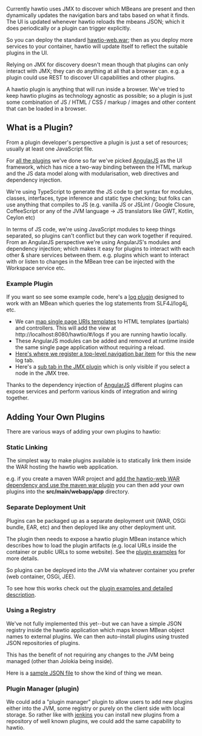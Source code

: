 Currently hawtio uses JMX to discover which MBeans are present and then dynamically updates the navigation bars and tabs based on what it finds. The UI is updated whenever hawtio reloads the mbeans JSON; which it does periodically or a plugin can trigger explicitly.

So you can deploy the standard [hawtio-web.war](https://oss.sonatype.org/content/repositories/public/io/hawt/hawtio-web/1.2.1/hawtio-web-1.2.1.war); then as you deploy more services to your container, hawtio will update itself to reflect the suitable plugins in the UI.

Relying on JMX for discovery doesn't mean though that plugins can only interact with JMX; they can do anything at all that a browser can. e.g. a plugin could use REST to discover UI capabilities and other plugins.

A hawtio plugin is anything that will run inside a browser. We've tried to keep hawtio plugins as technology agnostic as possible; so a plugin is just some combination of JS / HTML / CSS / markup / images and other content that can be loaded in a browser.


## What is a Plugin?

From a plugin developer's perspective a plugin is just a set of resources; usually at least one JavaScript file.

For [all the plugins](http://hawt.io/plugins/index.html) we've done so far we've picked [AngularJS](http://angularjs.org/) as the UI framework, which has nice a two-way binding between the HTML markup and the JS data model along with modularisation, web directives and dependency injection.

We're using TypeScript to generate the JS code to get syntax for modules, classes, interfaces, type inference and static type checking; but folks can use anything that compiles to JS (e.g. vanilla JS or JSLint / Google Closure, CoffeeScript or any of the JVM language -> JS translators like GWT, Kotlin, Ceylon etc)

In terms of JS code, we're using JavaScript modules to keep things separated, so plugins can't conflict but they can work together if required. From an AngularJS perspective we're using AngularJS's modules and dependency injection; which makes it easy for plugins to interact with each other & share services between them. e.g. plugins which want to interact with or listen to changes in the MBean tree can be injected with the Workspace service etc.

### Example Plugin

If you want so see some example code, here's a [log plugin](https://github.com/hawtio/hawtio/blob/master/hawtio-web/src/main/webapp/app/log/js/logPlugin.ts) designed to work with an MBean which queries the log statements from SLF4J/log4j, etc.

* We can [map single page URIs templates](https://github.com/hawtio/hawtio/blob/master/hawtio-web/src/main/webapp/app/log/js/logPlugin.ts#L5) to HTML templates (partials) and controllers. This will add the view at http://localhost:8080/hawtio/#/logs if you are running hawtio locally.
* These AngularJS modules can be added and removed at runtime inside the same single page application without requiring a reload.
* [Here's where we register a top-level navigation bar item](https://github.com/hawtio/hawtio/blob/master/hawtio-web/src/main/webapp/app/log/js/logPlugin.ts#L12) for this the new log tab.
* Here's a [sub tab in the JMX plugin](https://github.com/hawtio/hawtio/blob/master/hawtio-web/src/main/webapp/app/log/js/logPlugin.ts#L19) which is only visible if you select a node in the JMX tree.

Thanks to the dependency injection of [AngularJS](http://angularjs.org/) different plugins can expose services and perform various kinds of integration and wiring together.

## Adding Your Own Plugins

There are various ways of adding your own plugins to hawtio:

### Static Linking

The simplest way to make plugins available is to statically link them inside the WAR hosting the hawtio web application.

e.g. if you create a maven WAR project and [add the hawtio-web WAR dependency and use the maven war plugin](https://github.com/hawtio/hawtio/blob/master/sample/pom.xml#L17) you can then add your own plugins into the **src/main/webapp/app** directory.

### Separate Deployment Unit

Plugins can be packaged up as a separate deployment unit (WAR, OSGi bundle, EAR, etc) and then deployed like any other deployment unit.

The plugin then needs to expose a hawtio plugin MBean instance which describes how to load the plugin artifacts (e.g. local URLs inside the container or public URLs to some website). See the [plugin examples](https://github.com/hawtio/hawtio/tree/master/hawtio-plugin-examples) for more details.

So plugins can be deployed into the JVM via whatever container you prefer (web container, OSGi, JEE).

To see how this works check out the [plugin examples and detailed description](https://github.com/hawtio/hawtio/blob/master/hawtio-plugin-examples/readme.md).

### Using a Registry

We've not fully implemented this yet--but we can have a simple JSON registry inside the hawtio application which maps known MBean object names to external plugins. We can then auto-install plugins using trusted JSON repositories of plugins.

This has the benefit of not requiring any changes to the JVM being managed (other than Jolokia being inside).

Here is a [sample JSON file](https://github.com/hawtio/hawtio/blob/master/hawtio-web/src/main/webapp/test.json) to show the kind of thing we mean.

### Plugin Manager (plugin)

We could add a "plugin manager" plugin to allow users to add new plugins either into the JVM, some registry or purely on the client side with local storage. So rather like with [jenkins](http://jenkins-ci.org/) you can install new plugins from a repository of well known plugins, we could add the same capability to hawtio.

